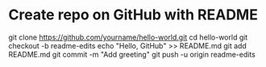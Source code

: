 # Create repo on GitHub with README
git clone https://github.com/yourname/hello-world.git
cd hello-world
git checkout -b readme-edits
echo "Hello, GitHub" >> README.md
git add README.md
git commit -m "Add greeting"
git push -u origin readme-edits
